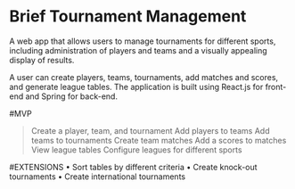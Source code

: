 # Brief Tournament Management

A web app that allows users to manage tournaments for different sports, including administration of players and teams and a visually appealing display of results.

A user can create players, teams, tournaments, add matches and scores, and generate league tables. The application is built using React.js for front-end and Spring for back-end.
 

#MVP
> Create a player, team, and tournament
> Add players to teams
> Add teams to tournaments
> Create team matches
> Add a scores to matches
> View league tables
> Configure leagues for different sports

#EXTENSIONS
• Sort tables by different criteria 
• Create knock-out tournaments
• Create international tournaments
